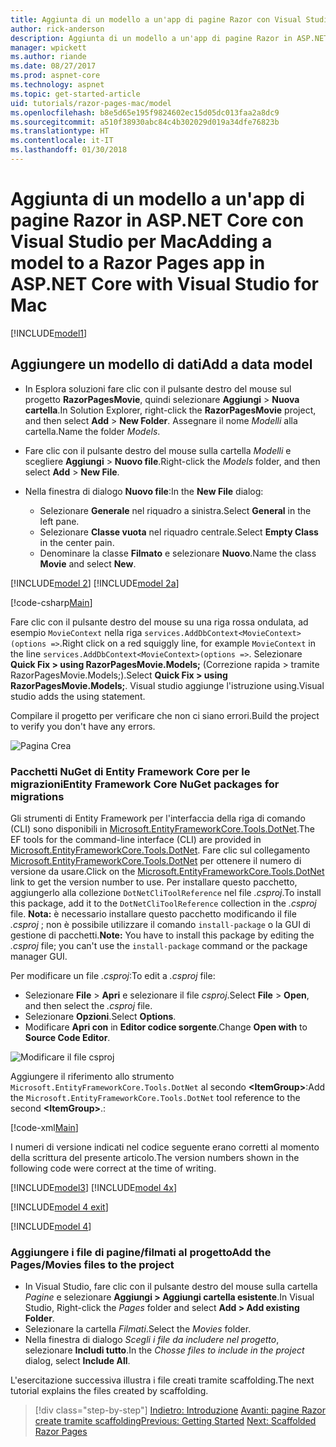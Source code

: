 ```yaml
---
title: Aggiunta di un modello a un'app di pagine Razor con Visual Studio per Mac
author: rick-anderson
description: Aggiunta di un modello a un'app di pagine Razor in ASP.NET Core con Visual Studio per Mac
manager: wpickett
ms.author: riande
ms.date: 08/27/2017
ms.prod: aspnet-core
ms.technology: aspnet
ms.topic: get-started-article
uid: tutorials/razor-pages-mac/model
ms.openlocfilehash: b8e5d65e195f9824602ec15d05dc013faa2a8dc9
ms.sourcegitcommit: a510f38930abc84c4b302029d019a34dfe76823b
ms.translationtype: HT
ms.contentlocale: it-IT
ms.lasthandoff: 01/30/2018
---
```

# <a name="adding-a-model-to-a-razor-pages-app-in-aspnet-core-with-visual-studio-for-mac"></a><span data-ttu-id="833fd-103">Aggiunta di un modello a un'app di pagine Razor in ASP.NET Core con Visual Studio per Mac</span><span class="sxs-lookup"><span data-stu-id="833fd-103">Adding a model to a Razor Pages app in ASP.NET Core with Visual Studio for Mac</span></span>

[!INCLUDE[model1](../../includes/RP/model1.md)]

## <a name="add-a-data-model"></a><span data-ttu-id="833fd-104">Aggiungere un modello di dati</span><span class="sxs-lookup"><span data-stu-id="833fd-104">Add a data model</span></span>

* <span data-ttu-id="833fd-105">In Esplora soluzioni fare clic con il pulsante destro del mouse sul progetto **RazorPagesMovie**, quindi selezionare **Aggiungi** > **Nuova cartella**.</span><span class="sxs-lookup"><span data-stu-id="833fd-105">In Solution Explorer, right-click the **RazorPagesMovie** project, and then select **Add** > **New Folder**.</span></span> <span data-ttu-id="833fd-106">Assegnare il nome *Modelli* alla cartella.</span><span class="sxs-lookup"><span data-stu-id="833fd-106">Name the folder *Models*.</span></span>
* <span data-ttu-id="833fd-107">Fare clic con il pulsante destro del mouse sulla cartella *Modelli* e scegliere **Aggiungi** > **Nuovo file**.</span><span class="sxs-lookup"><span data-stu-id="833fd-107">Right-click the *Models* folder, and then select **Add** > **New File**.</span></span>
* <span data-ttu-id="833fd-108">Nella finestra di dialogo **Nuovo file**:</span><span class="sxs-lookup"><span data-stu-id="833fd-108">In the **New File** dialog:</span></span>

  * <span data-ttu-id="833fd-109">Selezionare **Generale** nel riquadro a sinistra.</span><span class="sxs-lookup"><span data-stu-id="833fd-109">Select **General** in the left pane.</span></span>
  * <span data-ttu-id="833fd-110">Selezionare **Classe vuota** nel riquadro centrale.</span><span class="sxs-lookup"><span data-stu-id="833fd-110">Select **Empty Class** in the center pain.</span></span>
  * <span data-ttu-id="833fd-111">Denominare la classe **Filmato** e selezionare **Nuovo**.</span><span class="sxs-lookup"><span data-stu-id="833fd-111">Name the class **Movie** and select **New**.</span></span>

[!INCLUDE[model 2](../../includes/RP/model2.md)]
[!INCLUDE[model 2a](../../includes/RP/model2a.md)]

[!code-csharp[Main](../../tutorials/razor-pages/razor-pages-start/sample/RazorPagesMovie/Startup.cs?name=snippet_ConfigureServices2&highlight=3-6)]

<span data-ttu-id="833fd-112">Fare clic con il pulsante destro del mouse su una riga rossa ondulata, ad esempio `MovieContext` nella riga `services.AddDbContext<MovieContext>(options =>`.</span><span class="sxs-lookup"><span data-stu-id="833fd-112">Right click on a red squiggly line, for example `MovieContext` in the line `services.AddDbContext<MovieContext>(options =>`.</span></span> <span data-ttu-id="833fd-113">Selezionare **Quick Fix > using RazorPagesMovie.Models;** (Correzione rapida > tramite RazorPagesMovie.Models;).</span><span class="sxs-lookup"><span data-stu-id="833fd-113">Select **Quick Fix > using RazorPagesMovie.Models;**.</span></span> <span data-ttu-id="833fd-114">Visual studio aggiunge l'istruzione using.</span><span class="sxs-lookup"><span data-stu-id="833fd-114">Visual studio adds the using statement.</span></span>

<span data-ttu-id="833fd-115">Compilare il progetto per verificare che non ci siano errori.</span><span class="sxs-lookup"><span data-stu-id="833fd-115">Build the project to verify you don't have any errors.</span></span>

![Pagina Crea](model/red.png)

### <a name="entity-framework-core-nuget-packages-for-migrations"></a><span data-ttu-id="833fd-117">Pacchetti NuGet di Entity Framework Core per le migrazioni</span><span class="sxs-lookup"><span data-stu-id="833fd-117">Entity Framework Core NuGet packages for migrations</span></span>

<span data-ttu-id="833fd-118">Gli strumenti di Entity Framework per l'interfaccia della riga di comando (CLI) sono disponibili in [Microsoft.EntityFrameworkCore.Tools.DotNet](https://www.nuget.org/packages/Microsoft.EntityFrameworkCore.Tools.DotNet).</span><span class="sxs-lookup"><span data-stu-id="833fd-118">The EF tools for the command-line interface (CLI) are provided in [Microsoft.EntityFrameworkCore.Tools.DotNet](https://www.nuget.org/packages/Microsoft.EntityFrameworkCore.Tools.DotNet).</span></span> <span data-ttu-id="833fd-119">Fare clic sul collegamento [Microsoft.EntityFrameworkCore.Tools.DotNet](https://www.nuget.org/packages/Microsoft.EntityFrameworkCore.Tools.DotNet) per ottenere il numero di versione da usare.</span><span class="sxs-lookup"><span data-stu-id="833fd-119">Click on the [Microsoft.EntityFrameworkCore.Tools.DotNet](https://www.nuget.org/packages/Microsoft.EntityFrameworkCore.Tools.DotNet) link to get the version number to use.</span></span> <span data-ttu-id="833fd-120">Per installare questo pacchetto, aggiungerlo alla collezione `DotNetCliToolReference` nel file *.csproj*.</span><span class="sxs-lookup"><span data-stu-id="833fd-120">To install this package, add it to the `DotNetCliToolReference` collection in the *.csproj* file.</span></span> <span data-ttu-id="833fd-121">**Nota:** è necessario installare questo pacchetto modificando il file *.csproj* ; non è possibile utilizzare il comando `install-package` o la GUI di gestione di pacchetti.</span><span class="sxs-lookup"><span data-stu-id="833fd-121">**Note:** You have to install this package by editing the *.csproj* file; you can't use the `install-package` command or the package manager GUI.</span></span>

<span data-ttu-id="833fd-122">Per modificare un file *.csproj*:</span><span class="sxs-lookup"><span data-stu-id="833fd-122">To edit a *.csproj* file:</span></span>

* <span data-ttu-id="833fd-123">Selezionare **File** > **Apri** e selezionare il file *csproj*.</span><span class="sxs-lookup"><span data-stu-id="833fd-123">Select **File** > **Open**, and then select the *.csproj* file.</span></span>
* <span data-ttu-id="833fd-124">Selezionare **Opzioni**.</span><span class="sxs-lookup"><span data-stu-id="833fd-124">Select **Options**.</span></span>
* <span data-ttu-id="833fd-125">Modificare **Apri con** in **Editor codice sorgente**.</span><span class="sxs-lookup"><span data-stu-id="833fd-125">Change **Open with** to **Source Code Editor**.</span></span>

![Modificare il file csproj](model/csproj.png)

<span data-ttu-id="833fd-127">Aggiungere il riferimento allo strumento `Microsoft.EntityFrameworkCore.Tools.DotNet` al secondo **\<ItemGroup>**:</span><span class="sxs-lookup"><span data-stu-id="833fd-127">Add the `Microsoft.EntityFrameworkCore.Tools.DotNet` tool reference to the second **\<ItemGroup>**.:</span></span>

[!code-xml[Main](../../tutorials/razor-pages/razor-pages-start/snapshot_cli_sample/RazorPagesMovie/RazorPagesMovie.cli.csproj?highlight=10)]

<span data-ttu-id="833fd-128">I numeri di versione indicati nel codice seguente erano corretti al momento della scrittura del presente articolo.</span><span class="sxs-lookup"><span data-stu-id="833fd-128">The version numbers shown in the following code were correct at the time of writing.</span></span>

[!INCLUDE[model3](../../includes/RP/model3.md)]
[!INCLUDE[model 4x](../../includes/RP/model4x.md)]

[!INCLUDE[model 4 exit](../../includes/RP/model4exit.md)]

[!INCLUDE[model 4](../../includes/RP/model4.md)]

### <a name="add-the-pagesmovies-files-to-the-project"></a><span data-ttu-id="833fd-129">Aggiungere i file di pagine/filmati al progetto</span><span class="sxs-lookup"><span data-stu-id="833fd-129">Add the Pages/Movies files to the project</span></span>

* <span data-ttu-id="833fd-130">In Visual Studio, fare clic con il pulsante destro del mouse sulla cartella *Pagine* e selezionare **Aggiungi > Aggiungi cartella esistente**.</span><span class="sxs-lookup"><span data-stu-id="833fd-130">In Visual Studio, Right-click the *Pages* folder and select **Add > Add existing Folder**.</span></span>
* <span data-ttu-id="833fd-131">Selezionare la cartella *Filmati*.</span><span class="sxs-lookup"><span data-stu-id="833fd-131">Select the *Movies* folder.</span></span>
* <span data-ttu-id="833fd-132">Nella finestra di dialogo *Scegli i file da includere nel progetto*, selezionare **Includi tutto**.</span><span class="sxs-lookup"><span data-stu-id="833fd-132">In the *Chosse files to include in the project* dialog, select **Include All**.</span></span>

<span data-ttu-id="833fd-133">L'esercitazione successiva illustra i file creati tramite scaffolding.</span><span class="sxs-lookup"><span data-stu-id="833fd-133">The next tutorial explains the files created by scaffolding.</span></span>

>[!div class="step-by-step"]
<span data-ttu-id="833fd-134">[Indietro: Introduzione](xref:tutorials/razor-pages-mac/razor-pages-start)
[Avanti: pagine Razor create tramite scaffolding](xref:tutorials/razor-pages-mac/page)</span><span class="sxs-lookup"><span data-stu-id="833fd-134">[Previous: Getting Started](xref:tutorials/razor-pages-mac/razor-pages-start)
[Next: Scaffolded Razor Pages](xref:tutorials/razor-pages-mac/page)</span></span>
